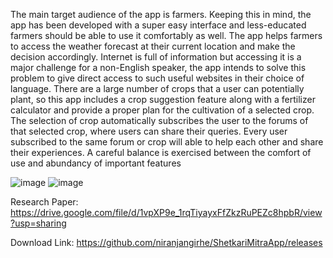 The main target audience of the app is farmers. Keeping this in mind, the app has been developed with a super easy interface and less-educated farmers should be able to use it comfortably as well. The app helps farmers to access the weather forecast at their current location and make the decision accordingly. Internet is full of information but accessing it is a major challenge for a non-English speaker, the app intends to solve this problem to give direct access to such useful websites in their choice of language. There are a large number of crops that a user can potentially plant, so this app includes a crop suggestion feature along with a fertilizer calculator and provide a proper plan for the cultivation of a selected crop. The selection of crop automatically subscribes the user to the forums of that selected crop, where users can share their queries. Every user subscribed to the same forum or crop will able to help each other and share their experiences. A careful balance is exercised between the comfort of use and abundancy of important features

![image](https://user-images.githubusercontent.com/54117859/133574136-67dd501d-addd-4904-8020-3827ce9b2e90.png)
![image](https://user-images.githubusercontent.com/54117859/133574157-2761a50b-a2bc-4993-8178-42672046aafc.png)

Research Paper: https://drive.google.com/file/d/1vpXP9e_1rqTiyayxFfZkzRuPEZc8hpbR/view?usp=sharing

Download Link: https://github.com/niranjangirhe/ShetkariMitraApp/releases
